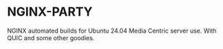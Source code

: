 # NGINX-PARTY
NGINX automated builds for Ubuntu 24.04 Media Centric server use. With QUIC and some other goodies. 
